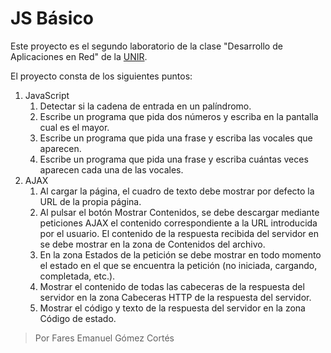 # JS Básico #

Este proyecto es el segundo laboratorio de la clase "Desarrollo de Aplicaciones en Red" de la [UNIR](https://www.unir.net/).

El proyecto consta de los siguientes puntos:

1. JavaScript
    1.	Detectar si la cadena de entrada en un palíndromo.
    2.	Escribe un programa que pida dos números y escriba en la pantalla cual es el mayor.
    3.	Escribe un programa que pida una frase y escriba las vocales que aparecen.
    4.	Escribe un programa que pida una frase y escriba cuántas veces aparecen cada una de las vocales.
2. AJAX
    1.	Al cargar la página, el cuadro de texto debe mostrar por defecto la URL de la propia página.
    2.	Al pulsar el botón Mostrar Contenidos, se debe descargar mediante peticiones AJAX el contenido correspondiente a la URL introducida por el usuario. El contenido de la respuesta recibida del servidor en se debe mostrar en la zona de Contenidos del archivo.
    3.	En la zona Estados de la petición se debe mostrar en todo momento el estado en el que se encuentra la petición (no iniciada, cargando, completada, etc.).
    4.	Mostrar el contenido de todas las cabeceras de la respuesta del servidor en la zona Cabeceras HTTP de la respuesta del servidor.
    5.	Mostrar el código y texto de la respuesta del servidor en la zona Código de estado.


> Por Fares Emanuel Gómez Cortés